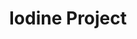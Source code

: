 ---
title: Iodine Project
layout: item.html
item: 'Фасонные элементы'
subcategory: 'Доборные элементы'
caption: 'Металлические планки различных конфигураций и назначения'
subcategory_link: '/dobornye-elementy'
item_info:
    price: 'от 400 ₽ за 1м²'
    time_production: '1 день'
    time_installment: 'от 2 часов'
content:
    - paragraph: 'Фасонные элементы кровли являются основой для отделки крыши. Наше оборудование позволяет производить продукцию для отделки как по стандартным чертежам, так и по индивидуальным заказам, любых конструкций и конфигураций.'
    - paragraph: 'Конек на крышу служит для герметизации швов кровли на стыке скатов.'
    - image: '/services/konek_na_kryshu.jpg'
    - paragraph: 'Ендова служит для покрытия в местах стыка кровли. Служит для сбора воды и герметизации соединения'
    - image: '/services/endova.jpg'
    - paragraph: 'Карнизы устанавливаются на основное покрытие кровли для отвода воды в водосточную систему.'
    - image: '/services/karniz.jpg'
    - paragraph: 'Наше борудование позволяет изготовлять продукцию любых видов и конфигураций в кратчайшие сроки с учётом любых пожеланий и требований.'

---